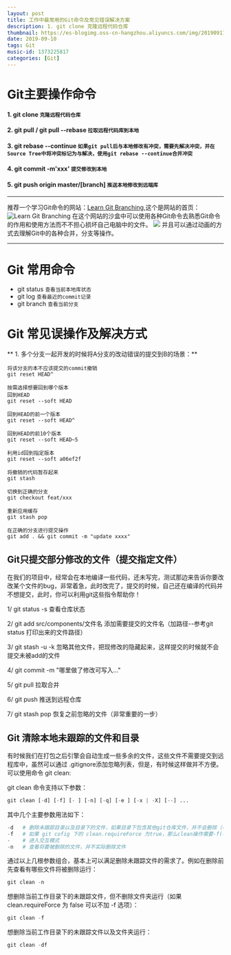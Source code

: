 ```yaml
---
layout: post
title: 工作中最常用的Git命令及常见错误解决方案
description: 1. git clone 克隆远程代码仓库
thumbnail: https://es-blogimg.oss-cn-hangzhou.aliyuncs.com/img/20190911194932.png
date: 2019-09-10
tags: Git
music-id: 1373225817
categories: [Git]
--- 
```




# Git主要操作命令
#### 1. git clone   `克隆远程代码仓库`
#### 2. git pull / git pull --rebase `拉取远程代码库到本地`
#### 3. git rebase --continue `如果git pull后与本地修改有冲突，需要先解决冲突，并在Source Tree中将冲突标记为与解决，使用git rebase --continue合并冲突`
#### 4. git commit -m'xxx' `提交修改到本地`
#### 5. git push origin master/[branch] `推送本地修改到远端库`


-------
推荐一个学习Git命令的网站：[Learn Git Branching](https://learngitbranching.js.org/),这个是网站的首页：
![Learn Git Branching](https://es-blogimg.oss-cn-hangzhou.aliyuncs.com/img/20190911194932.png)
    在这个网站的沙盒中可以使用各种Git命令去熟悉Git命令的作用和使用方法而不不担心损坏自己电脑中的文件。
    ![](https://es-blogimg.oss-cn-hangzhou.aliyuncs.com/img/20190911195434.png)
    并且可以通过动画的方式去理解Git中的各种合并，分支等操作。

-------
 

# Git 常用命令
* git status `查看当前本地库状态`
* git log `查看最近的commit记录`
* git branch `查看当前分支`



# Git 常见误操作及解决方式
** 1. 多个分支一起开发的时候将A分支的改动错误的提交到B的场景：**

```
将该分支的本不应该提交的commit撤销
git reset HEAD^

按需选择想要回到哪个版本
回到HEAD
git reset --soft HEAD

回到HEAD的前一个版本
git reset --soft HEAD^

回到HEAD的前10个版本
git reset --soft HEAD~5 

利用id回到指定版本
git reset --soft a06ef2f

将撤销的代码暂存起来
git stash

切换到正确的分支
git checkout feat/xxx

重新应用缓存 
git stash pop

在正确的分支进行提交操作
git add . && git commit -m "update xxxx"
```



## Git只提交部分修改的文件（提交指定文件）
在我们的项目中，经常会在本地编译一些代码，还未写完，测试那边来告诉你要改改某个文件的bug，非常着急，此时改完了，提交的时候，自己还在编译的代码并不想提交，此时，你可以利用git这些指令帮助你！

1/ git status -s 查看仓库状态

2/ git add src/components/文件名 添加需要提交的文件名（加路径--参考git status 打印出来的文件路径）

3/ git stash -u -k 忽略其他文件，把现修改的隐藏起来，这样提交的时候就不会提交未被add的文件

4/ git commit -m "哪里做了修改可写入..."

5/ git pull 拉取合并

6/ git push 推送到远程仓库

7/ git stash pop 恢复之前忽略的文件（非常重要的一步）


## Git 清除本地未跟踪的文件和目录
有时候我们在打包之后引擎会自动生成一些多余的文件，这些文件不需要提交到远程库中，虽然可以通过 .gitignore添加忽略列表，但是，有时候这样做并不方便。可以使用命令 git clean:


git clean 命令支持以下参数：

```python
git clean [-d] [-f] [- ] [-n] [-q] [-e ] [-x | -X] [--] ...


```
其中几个主要参数用法如下：

```python
-d   # 删除未跟踪目录以及目录下的文件，如果目录下包含其他git仓库文件，并不会删除（-dff可以删除）。
-f   # 如果 git cofig 下的 clean.requireForce 为true，那么clean操作需要-f(--force)来强制执行。
-    # 进入交互模式
-n   # 查看将要被删除的文件，并不实际删除文件


```
通过以上几根参数组合，基本上可以满足删除未跟踪文件的需求了。例如在删除前先查看有哪些文件将被删除运行：

```python
git clean -n


```
想删除当前工作目录下的未跟踪文件，但不删除文件夹运行（如果 clean.requireForce 为 false 可以不加 -f 选项）：

```python
git clean -f


```
想删除当前工作目录下的未跟踪文件以及文件夹运行：

```python
git clean -df
```
